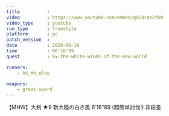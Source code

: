 ```yaml
---
title          :
video          : https://www.youtube.com/embed/gdC4r4nkfKM
video_type     : youtube
run_type       : freestyle
platform       : pc
patch_version  :
date           : 2019-06-18
time           : 06'16"89
quest          : 9★-the-white-winds-of-the-new-world

runners:
    - hk_mh_olay

weapons:
    - great-sword
---
```

【MHW】大剣 ★9 新大陸の白き風 6‘16“89 (超簡単討伐!) 非段差
